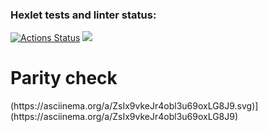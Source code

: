 ### Hexlet tests and linter status:
[![Actions Status](https://github.com/romanzhh/frontend-project-44/workflows/hexlet-check/badge.svg)](https://github.com/romanzhh/frontend-project-44/actions)
<a href="https://codeclimate.com/github/romanzhh/frontend-project-44/maintainability"><img src="https://api.codeclimate.com/v1/badges/a35ba51a7f2b74fbc436/maintainability" /></a>







<h1>Parity check</h1>
(https://asciinema.org/a/ZsIx9vkeJr4obl3u69oxLG8J9.svg)](https://asciinema.org/a/ZsIx9vkeJr4obl3u69oxLG8J9)

